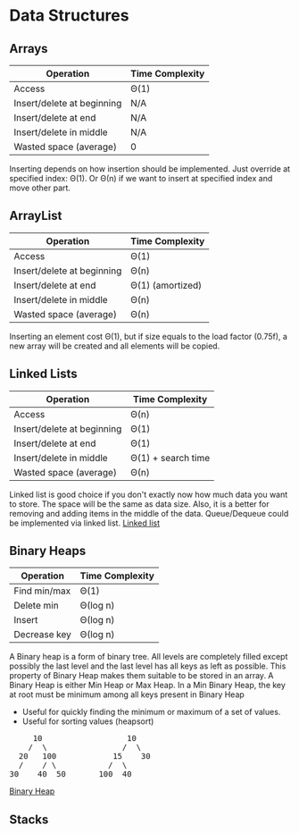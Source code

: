 # Data Structures

## Arrays

| Operation      | Time Complexity  |
| -------------  | ---------------- |
| Access                     | Θ(1) |
| Insert/delete at beginning | N/A  | 
| Insert/delete at end       | N/A  |
| Insert/delete in middle    | N/A  |
| Wasted space (average)     |  0   |

Inserting depends on how insertion should be implemented. Just override at specified index: Θ(1). Or Θ(n) if we want to
insert at specified index and move other part.

## ArrayList

| Operation      | Time Complexity  |
| -------------  | ---------------- |
| Access                     | Θ(1) |
| Insert/delete at beginning | Θ(n) | 
| Insert/delete at end       | Θ(1) (amortized) |
| Insert/delete in middle    | Θ(n) |
| Wasted space (average)     | Θ(n) |

Inserting an element cost Θ(1), but if size equals to the load factor (0.75f), a new array will be created and all
elements will be copied.

## Linked Lists

| Operation      | Time Complexity  |
| -------------  | ---------------- |
| Access                     | Θ(n) |
| Insert/delete at beginning | Θ(1) | 
| Insert/delete at end       | Θ(1) |
| Insert/delete in middle    | Θ(1) + search time |
| Wasted space (average)     | Θ(n) |

Linked list is good choice if you don't exactly now how much data you want to store. The space will be the same as data
size. Also, it is a better for removing and adding items in the middle of the data. Queue/Dequeue could be implemented
via linked list.
[Linked list](src/LinkedList.kt)

## Binary Heaps

| Operation      | Time Complexity  |
| -------------  | ---------------- |
| Find min/max               | Θ(1) |
| Delete min                 | Θ(log n) | 
| Insert                     | Θ(log n) |
| Decrease key               | Θ(log n) |

A Binary heap is a form of binary tree. All levels are completely filled except possibly the last level and the last
level has all keys as left as possible. This property of Binary Heap makes them suitable to be stored in an array. A
Binary Heap is either Min Heap or Max Heap. In a Min Binary Heap, the key at root must be minimum among all keys present
in Binary Heap

- Useful for quickly finding the minimum or maximum of a set of values.
- Useful for sorting values (heapsort)

<pre>
     10                  10 
    /  \                /  \  
  20   100            15    30  
  /    / \           /  \
30    40  50       100  40 
</pre>
[Binary Heap](src/BinaryHeap.kt)

## Stacks
